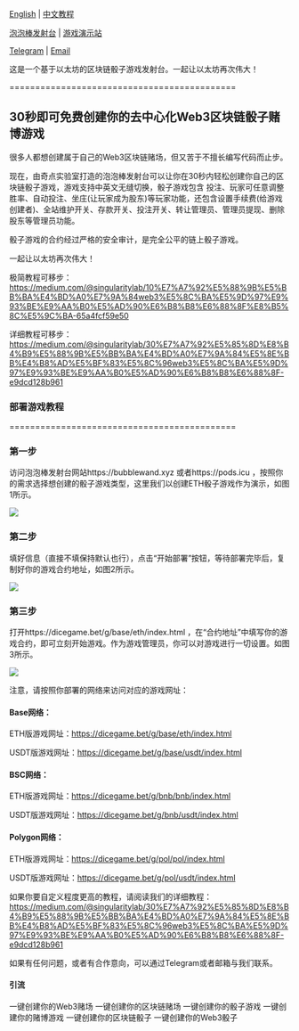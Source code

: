 [English](https://github.com/0xSingularityLab/bubblewand/blob/main/README.md) | [中文教程](https://github.com/0xSingularityLab/bubblewand/blob/main/README_ZH.md)

[泡泡棒发射台](https://bubblewand.xyz/) | [游戏演示站](https://dicegame.bet/) 

[Telegram](https://t.me/slabdao)  | [Email](mailto:singularitylab@tuta.io) 

这是一个基于以太坊的区块链骰子游戏发射台。一起让以太坊再次伟大！

============================================

## 30秒即可免费创建你的去中心化Web3区块链骰子赌博游戏

很多人都想创建属于自己的Web3区块链赌场，但又苦于不擅长编写代码而止步。

现在，由奇点实验室打造的泡泡棒发射台可以让你在30秒内轻松创建你自己的区块链骰子游戏，游戏支持中英文无缝切换，骰子游戏包含 投注、玩家可任意调整胜率、自动投注、坐庄(让玩家成为股东)等玩家功能，还包含设置手续费(给游戏创建者)、全站维护开关、存款开关、投注开关、转让管理员、管理员提现、删除股东等管理员功能。

骰子游戏的合约经过严格的安全审计，是完全公平的链上骰子游戏。

一起让以太坊再次伟大！

极简教程可移步：https://medium.com/@singularitylab/10%E7%A7%92%E5%88%9B%E5%BB%BA%E4%BD%A0%E7%9A%84web3%E5%8C%BA%E5%9D%97%E9%93%BE%E9%AA%B0%E5%AD%90%E6%B8%B8%E6%88%8F%E8%B5%8C%E5%9C%BA-65a4fcf59e50

详细教程可移步：https://medium.com/@singularitylab/30%E7%A7%92%E5%85%8D%E8%B4%B9%E5%88%9B%E5%BB%BA%E4%BD%A0%E7%9A%84%E5%8E%BB%E4%B8%AD%E5%BF%83%E5%8C%96web3%E5%8C%BA%E5%9D%97%E9%93%BE%E9%AA%B0%E5%AD%90%E6%B8%B8%E6%88%8F-e9dcd128b961

### 部署游戏教程
============================================

### 第一步

访问泡泡棒发射台网站https://bubblewand.xyz 或者https://pods.icu ，按照你的需求选择想创建的骰子游戏类型，这里我们以创建ETH骰子游戏作为演示，如图1所示。

![](https://miro.medium.com/v2/resize:fit:1400/format:webp/1*n_-oL0aN1MUhEaAExX_59g.png)

### 第二步

填好信息（直接不填保持默认也行），点击“开始部署”按钮，等待部署完毕后，复制好你的游戏合约地址，如图2所示。

![](https://miro.medium.com/v2/resize:fit:1400/format:webp/1*Etx31--o18KKvn4lT7txag.png)

### 第三步

打开https://dicegame.bet/g/base/eth/index.html ，在“合约地址”中填写你的游戏合约，即可立刻开始游戏。作为游戏管理员，你可以对游戏进行一切设置。如图3所示。

![](https://miro.medium.com/v2/resize:fit:1400/format:webp/1*ysVT_zWyfuhxpk23VdKnIw.png)

注意，请按照你部署的网络来访问对应的游戏网址：

#### Base网络：
ETH版游戏网址：https://dicegame.bet/g/base/eth/index.html

USDT版游戏网址：https://dicegame.bet/g/base/usdt/index.html

#### BSC网络：
ETH版游戏网址：https://dicegame.bet/g/bnb/bnb/index.html

USDT版游戏网址：https://dicegame.bet/g/bnb/usdt/index.html

#### Polygon网络：
ETH版游戏网址：https://dicegame.bet/g/pol/pol/index.html

USDT版游戏网址：https://dicegame.bet/g/pol/usdt/index.html

如果你要自定义程度更高的教程，请阅读我们的详细教程：https://medium.com/@singularitylab/30%E7%A7%92%E5%85%8D%E8%B4%B9%E5%88%9B%E5%BB%BA%E4%BD%A0%E7%9A%84%E5%8E%BB%E4%B8%AD%E5%BF%83%E5%8C%96web3%E5%8C%BA%E5%9D%97%E9%93%BE%E9%AA%B0%E5%AD%90%E6%B8%B8%E6%88%8F-e9dcd128b961

如果有任何问题，或者有合作意向，可以通过Telegram或者邮箱与我们联系。

#### 引流
一键创建你的Web3赌场
一键创建你的区块链赌场
一键创建你的骰子游戏
一键创建你的赌博游戏
一键创建你的区块链骰子
一键创建你的Web3骰子